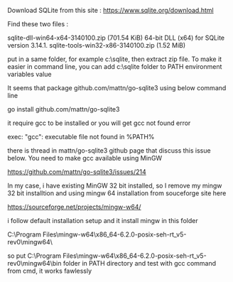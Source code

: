 Download SQLite from this site : https://www.sqlite.org/download.html

Find these two files :

sqlite-dll-win64-x64-3140100.zip (701.54 KiB)		64-bit DLL (x64) for SQLite version 3.14.1.
sqlite-tools-win32-x86-3140100.zip (1.52 MiB)	

put in a same folder, for example c:\sqlite, then extract zip file. To make it easier in command line, you can add c:\sqlite folder to PATH environment variables value

It seems that package github.com/mattn/go-sqlite3 using below command line 

go install github.com/mattn/go-sqlite3

it require gcc to be installed or you will get gcc not found error 

exec: "gcc": executable file not found in %PATH%

there is thread in mattn/go-sqlite3 github page that discuss this issue below. You need to make gcc available using MinGW 

https://github.com/mattn/go-sqlite3/issues/214

In my case, i have existing MinGW 32 bit installed, so I remove my mingw 32 bit installtion and using mingw 64 installation from souceforge site here

https://sourceforge.net/projects/mingw-w64/

i follow default installation setup and it install mingw in this folder

C:\Program Files\mingw-w64\x86_64-6.2.0-posix-seh-rt_v5-rev0\mingw64\

so put C:\Program Files\mingw-w64\x86_64-6.2.0-posix-seh-rt_v5-rev0\mingw64\bin folder in PATH directory and test with gcc command from cmd, it works fawlessly 